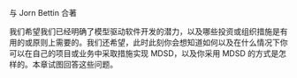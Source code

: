 与 Jorn Bettin 合著

我们希望我们已经明确了模型驱动软件开发的潜力，以及哪些投资或组织措施是有用的或原则上需要的。我们还希望，此时此刻你会想知道如何以及在什么情况下你可以在自己的项目或业务中采取措施实现 MDSD，以及你采用 MDSD 的方式是怎样的。本章试图回答这些问题。
